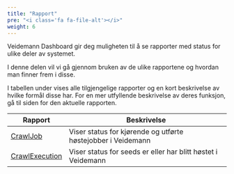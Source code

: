 ```yaml
---
title: "Rapport"
pre: "<i class='fa fa-file-alt'></i>"
weight: 6
---
```


Veidemann Dashboard gir deg muligheten til å se rapporter med status for ulike deler av systemet.

I denne delen vil vi gå gjennom bruken av de ulike rapportene og hvordan man finner frem i disse.  

I tabellen under vises alle tilgjengelige rapporter og en kort beskrivelse av hvilke formål disse har.
For en mer utfyllende beskrivelse av deres funksjon, gå til siden for den aktuelle rapporten. 

Rapport                          | Beskrivelse
---------------------------------|-------------------------------------------------------------
[CrawlJob](crawljob)             | Viser status for kjørende og utførte høstejobber i Veidemann
[CrawlExecution](crawlexecution) | Viser status for seeds er eller har blitt høstet i Veidemann

